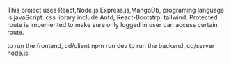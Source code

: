 This project uses React,Node.js,Express.js,MangoDb, programing language is javaScript.
css library include Antd, React-Bootstrp, tailwind.
Protected route is impemented to make sure only logged in user can access certain route.
 
 to run the frontend, cd/client npm run dev
 to run the backend, cd/server node.js
